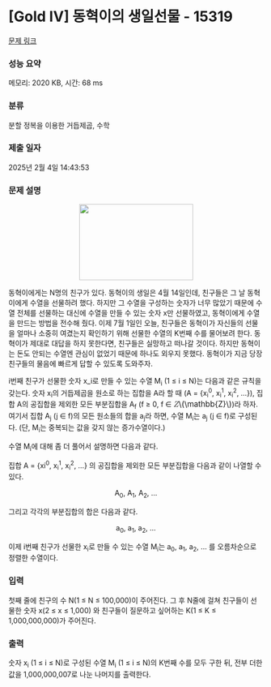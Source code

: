 # [Gold IV] 동혁이의 생일선물 - 15319 

[문제 링크](https://www.acmicpc.net/problem/15319) 

### 성능 요약

메모리: 2020 KB, 시간: 68 ms

### 분류

분할 정복을 이용한 거듭제곱, 수학

### 제출 일자

2025년 2월 4일 14:43:53

### 문제 설명

<p style="text-align:center"><img alt="" src="https://onlinejudgeimages.s3-ap-northeast-1.amazonaws.com/problem/15319/1.png" style="height:150px; width:225px"></p>

<p>동혁이에게는 N명의 친구가 있다. 동혁이의 생일은 4월 14일인데, 친구들은 그 날 동혁이에게 수열을 선물하려 했다. 하지만 그 수열을 구성하는 숫자가 너무 많았기 때문에 수열 전체를 선물하는 대신에 수열을 만들 수 있는 숫자 x만 선물하였고, 동혁이에게 수열을 만드는 방법을 전수해 줬다. 이제 7월 1일인 오늘, 친구들은 동혁이가 자신들의 선물을 얼마나 소중히 여겼는지 확인하기 위해 선물한 수열의 K번째 수를 물어보려 한다. 동혁이가 제대로 대답을 하지 못한다면, 친구들은 실망하고 떠나갈 것이다. 하지만 동혁이는 돈도 안되는 수열엔 관심이 없었기 때문에 하나도 외우지 못했다. 동혁이가 지금 당장 친구들의 물음에 빠르게 답할 수 있도록 도와주자.</p>

<p>i번째 친구가 선물한 숫자 x_i로 만들 수 있는 수열 M<sub>i</sub> (1 ≤ i ≤ N)는 다음과 같은 규칙을 갖는다. 숫자 x<sub>i</sub>의 거듭제곱을 원소로 하는 집합을 A라 할 때 (A = {x<sub>i</sub><sup>0</sup>, x<sub>i</sub><sup>1</sup>, x<sub>i</sub><sup>2</sup>, …}), 집합 A의 공집합을 제외한 모든 부분집합을 A<sub>f</sub> (f ≥ 0, f ∈ <mjx-container class="MathJax" jax="CHTML" style="font-size: 109%; position: relative;"><mjx-math class="MJX-TEX" aria-hidden="true"><mjx-texatom texclass="ORD"><mjx-mi class="mjx-ds mjx-b"><mjx-c class="mjx-c2124 TEX-A"></mjx-c></mjx-mi></mjx-texatom></mjx-math><mjx-assistive-mml unselectable="on" display="inline"><math xmlns="http://www.w3.org/1998/Math/MathML"><mrow data-mjx-texclass="ORD"><mi mathvariant="double-struck">Z</mi></mrow></math></mjx-assistive-mml><span aria-hidden="true" class="no-mathjax mjx-copytext">\(\mathbb{Z}\)</span></mjx-container>)라 하자. 여기서 집합 A<sub>j</sub> (j ∈ f)의 모든 원소들의 합을 a<sub>j</sub>라 하면, 수열 M<sub>i</sub>는 a<sub>j</sub> (j ∈ f)로 구성된다. (단, M<sub>i</sub>는 중복되는 값을 갖지 않는 증가수열이다.)</p>

<p>수열 M<sub>i</sub>에 대해 좀 더 풀어서 설명하면 다음과 같다.</p>

<p>집합 A = {xi<sup>0</sup>, x<sub>i</sub><sup>1</sup>, x<sub>i</sub><sup>2</sup>, …} 의 공집합을 제외한 모든 부분집합을 다음과 같이 나열할 수 있다.</p>

<p style="text-align:center">A<sub>0</sub>, A<sub>1</sub>, A<sub>2</sub>, …</p>

<p>그리고 각각의 부분집합의 합은 다음과 같다.</p>

<p style="text-align:center">a<sub>0</sub>, a<sub>1</sub>, a<sub>2</sub>, …</p>

<p>이제 i번째 친구가 선물한 x<sub>i</sub>로 만들 수 있는 수열 M<sub>i</sub>는 a<sub>0</sub>, a<sub>1</sub>, a<sub>2</sub>, … 를 오름차순으로 정렬한 수열이다.</p>

### 입력 

 <p>첫째 줄에 친구의 수 N(1 ≤ N ≤ 100,000)이 주어진다. 그 후 N줄에 걸쳐 친구들이 선물한 숫자 x(2 ≤ x ≤ 1,000) 와 친구들이 질문하고 싶어하는 K(1 ≤ K ≤ 1,000,000,000)가 주어진다.</p>

### 출력 

 <p>숫자 x<sub>i</sub> (1 ≤ i ≤ N)로 구성된 수열 M<sub>i</sub> (1 ≤ i ≤ N)의 K번째 수를 모두 구한 뒤, 전부 더한 값을 1,000,000,007로 나눈 나머지를 출력한다.</p>

